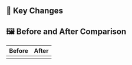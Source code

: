 ## 📝 Key Changes

<!-- Describe the purpose of this PR and the problem it resolves. -->

## 🖼️ Before and After Comparison

<!-- Attach screenshots or a GIF showing the before and after changes. -->

|**Before**|**After**|
|:-:|:-:|
| | |